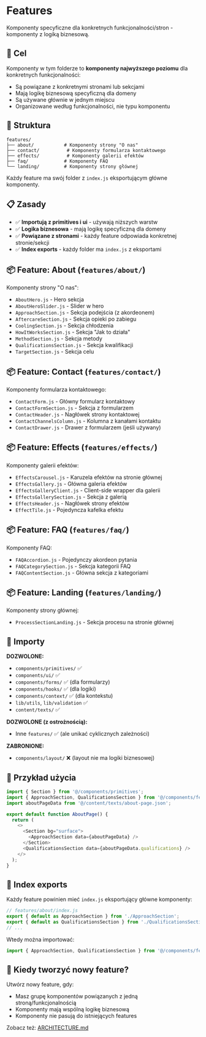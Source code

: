 # Features

Komponenty specyficzne dla konkretnych funkcjonalności/stron - komponenty z logiką biznesową.

## 🎯 Cel

Komponenty w tym folderze to **komponenty najwyższego poziomu** dla konkretnych funkcjonalności:
- Są powiązane z konkretnymi stronami lub sekcjami
- Mają logikę biznesową specyficzną dla domeny
- Są używane głównie w jednym miejscu
- Organizowane według funkcjonalności, nie typu komponentu

## 📁 Struktura

```
features/
├── about/           # Komponenty strony "O nas"
├── contact/          # Komponenty formularza kontaktowego
├── effects/          # Komponenty galerii efektów
├── faq/             # Komponenty FAQ
└── landing/         # Komponenty strony głównej
```

Każdy feature ma swój folder z `index.js` eksportującym główne komponenty.

## 📋 Zasady

- ✅ **Importują z primitives i ui** - używają niższych warstw
- ✅ **Logika biznesowa** - mają logikę specyficzną dla domeny
- ✅ **Powiązane z stronami** - każdy feature odpowiada konkretnej stronie/sekcji
- ✅ **Index exports** - każdy folder ma `index.js` z eksportami

## 📦 Feature: About (`features/about/`)

Komponenty strony "O nas":
- `AboutHero.js` - Hero sekcja
- `AboutHeroSlider.js` - Slider w hero
- `ApproachSection.js` - Sekcja podejścia (z akordeonem)
- `AftercareSection.js` - Sekcja opieki po zabiegu
- `CoolingSection.js` - Sekcja chłodzenia
- `HowItWorksSection.js` - Sekcja "Jak to działa"
- `MethodSection.js` - Sekcja metody
- `QualificationsSection.js` - Sekcja kwalifikacji
- `TargetSection.js` - Sekcja celu

## 📦 Feature: Contact (`features/contact/`)

Komponenty formularza kontaktowego:
- `ContactForm.js` - Główny formularz kontaktowy
- `ContactFormSection.js` - Sekcja z formularzem
- `ContactHeader.js` - Nagłówek strony kontaktowej
- `ContactChannelsColumn.js` - Kolumna z kanałami kontaktu
- `ContactDrawer.js` - Drawer z formularzem (jeśli używany)

## 📦 Feature: Effects (`features/effects/`)

Komponenty galerii efektów:
- `EffectsCarousel.js` - Karuzela efektów na stronie głównej
- `EffectsGallery.js` - Główna galeria efektów
- `EffectsGalleryClient.js` - Client-side wrapper dla galerii
- `EffectsGallerySection.js` - Sekcja z galerią
- `EffectsHeader.js` - Nagłówek strony efektów
- `EffectTile.js` - Pojedyncza kafelka efektu

## 📦 Feature: FAQ (`features/faq/`)

Komponenty FAQ:
- `FAQAccordion.js` - Pojedynczy akordeon pytania
- `FAQCategorySection.js` - Sekcja kategorii FAQ
- `FAQContentSection.js` - Główna sekcja z kategoriami

## 📦 Feature: Landing (`features/landing/`)

Komponenty strony głównej:
- `ProcessSectionLanding.js` - Sekcja procesu na stronie głównej

## 🔄 Importy

**DOZWOLONE:**
- `components/primitives/` ✅
- `components/ui/` ✅
- `components/forms/` ✅ (dla formularzy)
- `components/hooks/` ✅ (dla logiki)
- `components/context/` ✅ (dla kontekstu)
- `lib/utils`, `lib/validation` ✅
- `content/texts/` ✅

**DOZWOLONE (z ostrożnością):**
- Inne `features/` ✅ (ale unikać cyklicznych zależności)

**ZABRONIONE:**
- `components/layout/` ❌ (layout nie ma logiki biznesowej)

## 📖 Przykład użycia

```javascript
import { Section } from '@/components/primitives';
import { ApproachSection, QualificationsSection } from '@/components/features/about';
import aboutPageData from '@/content/texts/about-page.json';

export default function AboutPage() {
  return (
    <>
      <Section bg="surface">
        <ApproachSection data={aboutPageData} />
      </Section>
      <QualificationsSection data={aboutPageData.qualifications} />
    </>
  );
}
```

## 🎯 Index exports

Każdy feature powinien mieć `index.js` eksportujący główne komponenty:

```javascript
// features/about/index.js
export { default as ApproachSection } from './ApproachSection';
export { default as QualificationsSection } from './QualificationsSection';
// ...
```

Wtedy można importować:
```javascript
import { ApproachSection, QualificationsSection } from '@/components/features/about';
```

## 🔄 Kiedy tworzyć nowy feature?

Utwórz nowy feature, gdy:
- Masz grupę komponentów powiązanych z jedną stroną/funkcjonalnością
- Komponenty mają wspólną logikę biznesową
- Komponenty nie pasują do istniejących features

Zobacz też: [ARCHITECTURE.md](../../ARCHITECTURE.md)
